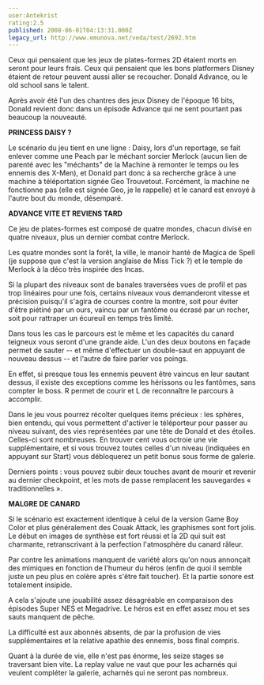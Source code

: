 ```yaml
---
user:Antekrist
rating:2.5
published: 2008-06-01T04:13:31.000Z
legacy_url: http://www.emunova.net/veda/test/2692.htm
---
```

Ceux qui pensaient que les jeux de plates-formes 2D étaient morts en seront pour leurs frais. Ceux qui pensaient que les bons platformers Disney étaient de retour peuvent aussi aller se recoucher. Donald Advance, ou le old school sans le talent.  

Après avoir été l'un des chantres des jeux Disney de l'époque 16 bits, Donald revient donc dans un épisode Advance qui ne sent pourtant pas beaucoup la nouveauté.  

  

**PRINCESS DAISY ?**  

Le scénario du jeu tient en une ligne : Daisy, lors d'un reportage, se fait enlever comme une Peach par le méchant sorcier Merlock (aucun lien de parenté avec les "méchants" de la Machine à remonter le temps ou les ennemis des X-Men), et Donald part donc à sa recherche grâce à une machine à téléportation signée Geo Trouvetout. Forcément, la machine ne fonctionne pas (elle est signée Geo, je le rappelle) et le canard est envoyé à l'autre bout du monde, désemparé.  

  

**ADVANCE VITE ET REVIENS TARD**  

Ce jeu de plates-formes est composé de quatre mondes, chacun divisé en quatre niveaux, plus un dernier combat contre Merlock.  

Les quatre mondes sont la forêt, la ville, le manoir hanté de Magica de Spell (je suppose que c'est la version anglaise de Miss Tick ?) et le temple de Merlock à la déco très inspirée des Incas.  

Si la plupart des niveaux sont de banales traversées vues de profil et pas trop linéaires pour une fois, certains niveaux vous demanderont vitesse et précision puisqu'il s'agira de courses contre la montre, soit pour éviter d'être piétiné par un ours, vaincu par un fantôme ou écrasé par un rocher, soit pour rattraper un écureuil en temps très limité.  

Dans tous les cas le parcours est le même et les capacités du canard teigneux vous seront d'une grande aide. L'un des deux boutons en façade permet de sauter -- et même d'effectuer un double-saut en appuyant de nouveau dessus -- et l'autre de faire parler vos poings.  

En effet, si presque tous les ennemis peuvent être vaincus en leur sautant dessus, il existe des exceptions comme les hérissons ou les fantômes, sans compter le boss. R permet de courir et L de reconnaître le parcours à accomplir.  

Dans le jeu vous pourrez récolter quelques items précieux : les sphères, bien entendu, qui vous permettent d'activer le téléporteur pour passer au niveau suivant, des vies représentées par une tête de Donald et des étoiles. Celles-ci sont nombreuses. En trouver cent vous octroie une vie supplémentaire, et si vous trouvez toutes celles d'un niveau (indiquées en appuyant sur Start) vous débloquerez un petit bonus sous forme de galerie.  

Derniers points : vous pouvez subir deux touches avant de mourir et revenir au dernier checkpoint, et les mots de passe remplacent les sauvegardes « traditionnelles ».  

  

**MALGRE DE CANARD**  

Si le scénario est exactement identique à celui de la version Game Boy Color et plus généralement des Couak Attack, les graphismes sont fort jolis. Le début en images de synthèse est fort réussi et la 2D qui suit est charmante, retranscrivant à la perfection l'atmosphère du canard râleur.  

Par contre les animations manquent de variété alors qu'on nous annonçait des mimiques en fonction de l'humeur du héros (enfin de quoi il semble juste un peu plus en colère après s'être fait toucher). Et la partie sonore est totalement insipide.  

A cela s'ajoute une jouabilité assez désagréable en comparaison des épisodes Super NES et Megadrive. Le héros est en effet assez mou et ses sauts manquent de pêche.  

La difficulté est aux abonnés absents, de par la profusion de vies supplémentaires et la relative apathie des ennemis, boss final compris.  

Quant à la durée de vie, elle n'est pas énorme, les seize stages se traversant bien vite. La replay value ne vaut que pour les acharnés qui veulent compléter la galerie, acharnés qui ne seront pas nombreux.